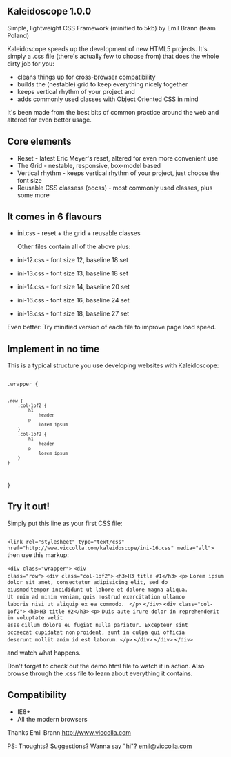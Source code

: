 Kaleidoscope 1.0.0 
------------------
Simple, lightweight CSS Framework (minified to 5kb)
by Emil Brann 
(team Poland)



Kaleidoscope speeds up the development of new HTML5 projects. It's simply a .css file (there's actually few to choose from) that does the whole dirty job for you: 
* cleans things up for cross-browser compatibility
* builds the (nestable) grid to keep everything nicely together
* keeps vertical rhythm of your project and 
* adds commonly used classes with Object Oriented CSS in mind

It's been made from the best bits of common practice around the web and altered for even better usage.



Core elements
------------------

* Reset - latest Eric Meyer's reset, altered for even more convenient use
* The Grid - nestable, responsive, box-model based
* Vertical rhythm - keeps vertical rhythm of your project, just choose the font size
* Reusable CSS classess (oocss) - most commonly used classes, plus some more



It comes in 6 flavours
------------------

* ini.css - reset + the grid + reusable classes

  Other files contain all of the above plus:
* ini-12.css - font size 12, baseline 18 set 
* ini-13.css - font size 13, baseline 18 set 
* ini-14.css - font size 14, baseline 20 set 
* ini-16.css - font size 16, baseline 24 set 
* ini-18.css - font size 18, baseline 27 set 

Even better: Try minified version of each file to improve page load speed. 



Implement in no time
------------------

This is a typical structure you use developing websites with Kaleidoscope:

<code>
.wrapper {
	
	.row {
		.col-1of2 {
			h1
				header
			p
				lorem ipsum
		}
		.col-1of2 {
			h1
				header
			p
				lorem ipsum
		}
	}

}
</code>


Try it out!
------------------

Simply put this line as your first CSS file: 

<code>
&lt;link rel="stylesheet" type="text/css" href="http://www.viccolla.com/kaleidoscope/ini-16.css" media="all"&gt;
</code>
then use this markup:

<code>&lt;div class="wrapper"&gt;</code>
	<code>&lt;div class="row"&gt;</code>
		<code>&lt;div class="col-1of2"&gt;</code>
			<code>&lt;h3&gt;H3 title #1&lt;/h3&gt;</code>
			<code>&lt;p&gt;</code>
				<code>Lorem ipsum dolor sit amet, consectetur adipisicing elit, sed do eiusmod</code>
				<code>tempor incididunt ut labore et dolore magna aliqua. Ut enim ad minim veniam,</code>
				<code>quis nostrud exercitation ullamco laboris nisi ut aliquip ex ea commodo. </code>
			<code>&lt;/p&gt;</code>
		<code>&lt;/div&gt;</code>
		<code>&lt;div class="col-1of2"&gt;</code>
			<code>&lt;h3&gt;H3 title #2&lt;/h3&gt;</code>
			<code>&lt;p&gt;</code>
				<code>Duis aute irure dolor in reprehenderit in voluptate velit esse</code>
				<code>cillum dolore eu fugiat nulla pariatur. Excepteur sint occaecat cupidatat non</code>
				<code>proident, sunt in culpa qui officia deserunt mollit anim id est laborum.</code>
			<code>&lt;/p&gt;</code>
		<code>&lt;/div&gt;</code>
	<code>&lt;/div&gt;</code>
<code>&lt;/div&gt;</code>
</code>

and watch what happens.

Don't forget to check out the demo.html file to watch it in action. Also browse through the .css file to learn about everything it contains.



Compatibility
------------------
* IE8+
* All the modern browsers



Thanks
Emil Brann 
http://www.viccolla.com

PS: Thoughts? Suggestions? Wanna say "hi"? emil@viccolla.com